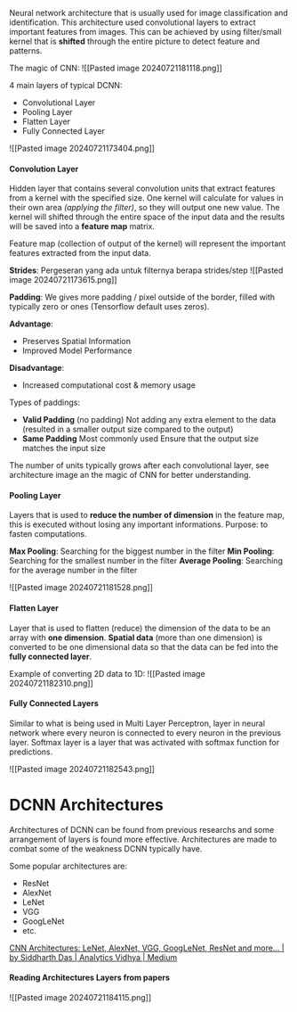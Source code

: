 Neural network architecture that is usually used for image classification and identification. This architecture used convolutional layers to extract important features from images. This can be achieved by using filter/small kernel that is **shifted** through the entire picture to detect feature and patterns.

The magic of CNN:
![[Pasted image 20240721181118.png]]

4 main layers of typical DCNN:
- Convolutional Layer
- Pooling Layer
- Flatten Layer
- Fully Connected Layer

![[Pasted image 20240721173404.png]]

#### Convolution Layer
Hidden layer that contains several convolution units that extract features from a kernel with the specified size. One kernel will calculate for values in their own area *(applying the filter)*, so they will output one new value. The kernel will shifted through the entire space of the input data and the results will be saved into a **feature map** matrix.

Feature map (collection of output of the kernel) will represent the important features extracted from the input data.

**Strides**: Pergeseran yang ada untuk filternya berapa strides/step
![[Pasted image 20240721173615.png]]

**Padding**: We gives more padding / pixel outside of the border, filled with typically zero or ones (Tensorflow default uses zeros).

**Advantage**:
- Preserves Spatial Information
- Improved Model Performance

**Disadvantage**:
- Increased computational cost & memory usage

Types of paddings:
- **Valid Padding** (no padding)
  Not adding any extra element to the data (resulted in a smaller output size compared to the output)
- **Same Padding**
  Most commonly used
  Ensure that the output size matches the input size 

The number of units typically grows after each convolutional layer, see architecture image an the magic of CNN for better understanding.

#### Pooling Layer
Layers that is used to **reduce the number of dimension** in the feature map, this is executed without losing any important informations. Purpose: to fasten computations. 

**Max Pooling**: Searching for the biggest number in the filter
**Min Pooling**: Searching for the smallest number in the filter
**Average Pooling**: Searching for the average number in the filter

![[Pasted image 20240721181528.png]]

#### Flatten Layer
Layer that is used to flatten (reduce) the dimension of the data to be an array with **one dimension**. **Spatial data** (more than one dimension) is converted to be one dimensional data so that the data can be fed into the **fully connected layer**.

Example of converting 2D data to 1D:
![[Pasted image 20240721182310.png]]
#### Fully Connected Layers
Similar to what is being used in Multi Layer Perceptron, layer in neural network where every neuron is connected to every neuron in the previous layer. Softmax layer is a layer that was activated with softmax function for predictions.

![[Pasted image 20240721182543.png]]

# DCNN Architectures

Architectures of DCNN can be found from previous researchs and some arrangement of layers is found more effective. Architectures are made to combat some of the weakness DCNN typically have.

Some popular architectures are:
- ResNet
- AlexNet
- LeNet
- VGG
- GoogLeNet
- etc.

[CNN Architectures: LeNet, AlexNet, VGG, GoogLeNet, ResNet and more… | by Siddharth Das | Analytics Vidhya | Medium](https://medium.com/analytics-vidhya/cnns-architectures-lenet-alexnet-vgg-googlenet-resnet-and-more-666091488df5)

#### Reading Architectures Layers from papers

![[Pasted image 20240721184115.png]]
